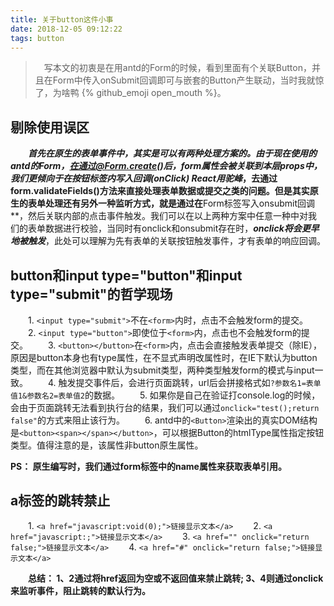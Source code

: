 ```yaml
---
title: 关于button这件小事
date: 2018-12-05 09:12:22
tags: button
---
```


> &emsp;写本文的初衷是在用antd的Form的时候，看到里面有个关联Button，并且在Form中传入onSubmit回调即可与嵌套的Button产生联动，当时我就惊了，为啥鸭 {% github_emoji open_mouth %}。

## 剔除使用误区

&emsp;&emsp;***首先在原生的表单事件中，其实是可以有两种处理方案的。***由于现在使用的antd的Form，在通过@Form.create()后，form属性会被关联到本层props中，我们更倾向于在**按钮标签内写入回调(onClick) React用驼峰**，去通过form.validateFields()方法来直接处理表单数据或提交之类的问题。但是其实原生的表单处理还有另外一种监听方式，就是通过在**Form标签写入onsubmit回调**，然后关联内部的点击事件触发。我们可以在以上两种方案中任意一种中对我们的表单数据进行校验，当同时有onclick和onsubmit存在时，***onclick将会更早地被触发***，此处可以理解为先有表单的关联按钮触发事件，才有表单的响应回调。

<escape><!-- more --></escape>

## button和input type="button"和input type="submit"的哲学现场

&emsp;&emsp;1. `<input type="submit">`不在`<form>`内时，点击不会触发form的提交。
&emsp;&emsp;2. `<input type="button">`即使位于`<form>`内，点击也不会触发form的提交。
&emsp;&emsp;3. `<button></button>`在`<form>`内，点击会直接触发表单提交（除IE），原因是button本身也有type属性，在不显式声明改属性时，在IE下默认为button类型，而在其他浏览器中默认为submit类型，两种类型触发form的模式与input一致。
&emsp;&emsp;4. 触发提交事件后，会进行页面跳转，url后会拼接格式如`?参数名1=表单值1&参数名2=表单值2`的数据。
&emsp;&emsp;5. 如果你是自己在验证打console.log的时候，会由于页面跳转无法看到执行台的结果，我们可以通过`onclick="test();return false"`的方式来阻止该行为。
&emsp;&emsp;6. antd中的`<Button>`渲染出的真实DOM结构是`<button><span></span></button>`，可以根据Button的htmlType属性指定按钮类型。值得注意的是，该属性非button原生属性。

**PS： 原生编写时，我们通过form标签中的name属性来获取表单引用。**

## a标签的跳转禁止

&emsp;&emsp;1. `<a href="javascript:void(0);">链接显示文本</a>`
&emsp;&emsp;2. `<a href="javascript:;">链接显示文本</a>`
&emsp;&emsp;3. `<a href="" onclick="return false;">链接显示文本</a>`
&emsp;&emsp;4. `<a href="#" onclick="return false;">链接显示文本</a>`

&emsp;&emsp;**总结： 1、2通过将href返回为空或不返回值来禁止跳转; 3、4则通过onclick来监听事件，阻止跳转的默认行为。**


